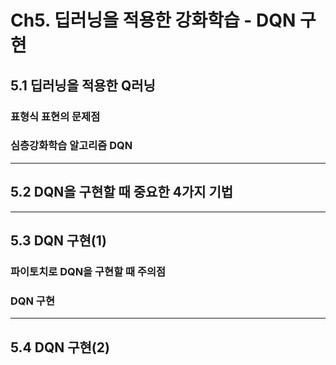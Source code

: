 # Ch5. 딥러닝을 적용한 강화학습 - DQN 구현

## 5.1 딥러닝을 적용한 Q러닝

### 표형식 표현의 문제점



### 심층강화학습 알고리즘 DQN



---

## 5.2 DQN을 구현할 때 중요한 4가지 기법



---

## 5.3 DQN 구현(1)

### 파이토치로 DQN을 구현할 때 주의점



### DQN 구현



---

## 5.4 DQN 구현(2)





